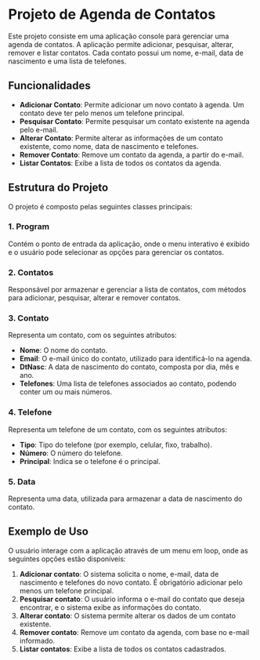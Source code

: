 # Projeto de Agenda de Contatos

Este projeto consiste em uma aplicação console para gerenciar uma agenda de contatos. A aplicação permite adicionar, pesquisar, alterar, remover e listar contatos. Cada contato possui um nome, e-mail, data de nascimento e uma lista de telefones.

## Funcionalidades

- **Adicionar Contato**: Permite adicionar um novo contato à agenda. Um contato deve ter pelo menos um telefone principal.
- **Pesquisar Contato**: Permite pesquisar um contato existente na agenda pelo e-mail.
- **Alterar Contato**: Permite alterar as informações de um contato existente, como nome, data de nascimento e telefones.
- **Remover Contato**: Remove um contato da agenda, a partir do e-mail.
- **Listar Contatos**: Exibe a lista de todos os contatos da agenda.

## Estrutura do Projeto

O projeto é composto pelas seguintes classes principais:

### 1. **Program**
Contém o ponto de entrada da aplicação, onde o menu interativo é exibido e o usuário pode selecionar as opções para gerenciar os contatos.

### 2. **Contatos**
Responsável por armazenar e gerenciar a lista de contatos, com métodos para adicionar, pesquisar, alterar e remover contatos.

### 3. **Contato**
Representa um contato, com os seguintes atributos:
- **Nome**: O nome do contato.
- **Email**: O e-mail único do contato, utilizado para identificá-lo na agenda.
- **DtNasc**: A data de nascimento do contato, composta por dia, mês e ano.
- **Telefones**: Uma lista de telefones associados ao contato, podendo conter um ou mais números.

### 4. **Telefone**
Representa um telefone de um contato, com os seguintes atributos:
- **Tipo**: Tipo do telefone (por exemplo, celular, fixo, trabalho).
- **Número**: O número do telefone.
- **Principal**: Indica se o telefone é o principal.

### 5. **Data**
Representa uma data, utilizada para armazenar a data de nascimento do contato.

## Exemplo de Uso

O usuário interage com a aplicação através de um menu em loop, onde as seguintes opções estão disponíveis:

1. **Adicionar contato**: O sistema solicita o nome, e-mail, data de nascimento e telefones do novo contato. É obrigatório adicionar pelo menos um telefone principal.
2. **Pesquisar contato**: O usuário informa o e-mail do contato que deseja encontrar, e o sistema exibe as informações do contato.
3. **Alterar contato**: O sistema permite alterar os dados de um contato existente.
4. **Remover contato**: Remove um contato da agenda, com base no e-mail informado.
5. **Listar contatos**: Exibe a lista de todos os contatos cadastrados.
 
